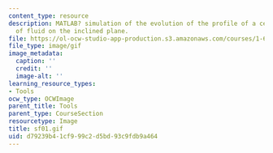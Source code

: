```yaml
---
content_type: resource
description: MATLAB? simulation of the evolution of the profile of a certain mass
  of fluid on the inclined plane.
file: https://ol-ocw-studio-app-production.s3.amazonaws.com/courses/1-63-advanced-fluid-dynamics-of-the-environment-fall-2002/d79239b41cf999c2d5bd93c9fdb9a464_sf01.gif
file_type: image/gif
image_metadata:
  caption: ''
  credit: ''
  image-alt: ''
learning_resource_types:
- Tools
ocw_type: OCWImage
parent_title: Tools
parent_type: CourseSection
resourcetype: Image
title: sf01.gif
uid: d79239b4-1cf9-99c2-d5bd-93c9fdb9a464
---
```

